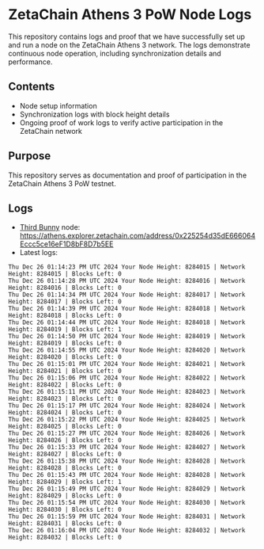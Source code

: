 # ZetaChain Athens 3 PoW Node Logs
This repository contains logs and proof that we have successfully set up and run a node on the ZetaChain Athens 3 network. The logs demonstrate continuous node operation, including synchronization details and performance.

## Contents
- Node setup information
- Synchronization logs with block height details
- Ongoing proof of work logs to verify active participation in the ZetaChain network

## Purpose
This repository serves as documentation and proof of participation in the ZetaChain Athens 3 PoW testnet.

## Logs

- [Third Bunny](https://thirdbunny.xyz/) node: https://athens.explorer.zetachain.com/address/0x225254d35dE666064Eccc5ce16eF1D8bF8D7b5EE
- Latest logs:
```
Thu Dec 26 01:14:23 PM UTC 2024 Your Node Height: 8284015 | Network Height: 8284015 | Blocks Left: 0
Thu Dec 26 01:14:28 PM UTC 2024 Your Node Height: 8284016 | Network Height: 8284016 | Blocks Left: 0
Thu Dec 26 01:14:34 PM UTC 2024 Your Node Height: 8284017 | Network Height: 8284017 | Blocks Left: 0
Thu Dec 26 01:14:39 PM UTC 2024 Your Node Height: 8284018 | Network Height: 8284018 | Blocks Left: 0
Thu Dec 26 01:14:44 PM UTC 2024 Your Node Height: 8284018 | Network Height: 8284019 | Blocks Left: 1
Thu Dec 26 01:14:50 PM UTC 2024 Your Node Height: 8284019 | Network Height: 8284019 | Blocks Left: 0
Thu Dec 26 01:14:55 PM UTC 2024 Your Node Height: 8284020 | Network Height: 8284020 | Blocks Left: 0
Thu Dec 26 01:15:01 PM UTC 2024 Your Node Height: 8284021 | Network Height: 8284021 | Blocks Left: 0
Thu Dec 26 01:15:06 PM UTC 2024 Your Node Height: 8284022 | Network Height: 8284022 | Blocks Left: 0
Thu Dec 26 01:15:11 PM UTC 2024 Your Node Height: 8284023 | Network Height: 8284023 | Blocks Left: 0
Thu Dec 26 01:15:17 PM UTC 2024 Your Node Height: 8284024 | Network Height: 8284024 | Blocks Left: 0
Thu Dec 26 01:15:22 PM UTC 2024 Your Node Height: 8284025 | Network Height: 8284025 | Blocks Left: 0
Thu Dec 26 01:15:27 PM UTC 2024 Your Node Height: 8284026 | Network Height: 8284026 | Blocks Left: 0
Thu Dec 26 01:15:33 PM UTC 2024 Your Node Height: 8284027 | Network Height: 8284027 | Blocks Left: 0
Thu Dec 26 01:15:38 PM UTC 2024 Your Node Height: 8284028 | Network Height: 8284028 | Blocks Left: 0
Thu Dec 26 01:15:43 PM UTC 2024 Your Node Height: 8284028 | Network Height: 8284029 | Blocks Left: 1
Thu Dec 26 01:15:49 PM UTC 2024 Your Node Height: 8284029 | Network Height: 8284029 | Blocks Left: 0
Thu Dec 26 01:15:54 PM UTC 2024 Your Node Height: 8284030 | Network Height: 8284030 | Blocks Left: 0
Thu Dec 26 01:15:59 PM UTC 2024 Your Node Height: 8284031 | Network Height: 8284031 | Blocks Left: 0
Thu Dec 26 01:16:04 PM UTC 2024 Your Node Height: 8284032 | Network Height: 8284032 | Blocks Left: 0
```
